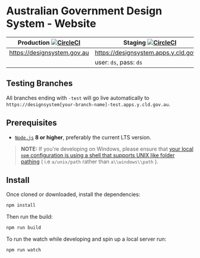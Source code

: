Australian Government Design System - Website
====


| Production [![CircleCI](https://circleci.com/gh/govau/design-system-site/tree/master.svg?style=svg)](https://circleci.com/gh/govau/design-system-site/tree/master)                  | Staging [![CircleCI](https://circleci.com/gh/govau/design-system-site/tree/develop.svg?style=svg)](https://circleci.com/gh/govau/design-system-site/tree/develop)                        |
|-----------------------------|--------------------------------|
| https://designsystem.gov.au | https://designsystem.apps.y.cld.gov.au |
|                             | user: `ds`, pass: `ds`                 |


## Testing Branches

All branches ending with `-test` will go live automatically to `https://designsystem[your-branch-name]-test.apps.y.cld.gov.au`.


## Prerequisites
- [`Node.js`](https://nodejs.org) **8 or higher**, preferably the current LTS version.

> **NOTE:** If you're developing on Windows, please ensure that [your local `npm` configuration is using a shell that supports UNIX like folder pathing](https://stackoverflow.com/questions/23243353/how-to-set-shell-for-npm-run-scripts-in-windows) ( i.e `a/unix/path`  rather than `a\\windows\\path` ).


## Install

Once cloned or downloaded, install the dependencies:

```bash
npm install
```

Then run the build:

```bash
npm run build
```

To run the watch while developing and spin up a local server run:

```bash
npm run watch
```
